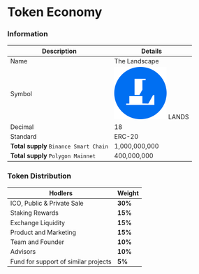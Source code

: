 # Token Economy

### **Information** <a href="#token-information" id="token-information"></a>

| Description                            | Details                                                                |
| -------------------------------------- | ---------------------------------------------------------------------- |
| Name                                   | The Landscape                                                          |
| Symbol                                 | <img src="../.gitbook/assets/lands.png" alt="" data-size="line"> LANDS |
| Decimal                                | 18                                                                     |
| Standard                               | ERC-20                                                                 |
| **Total supply** `Binance Smart Chain` | 1,000,000,000                                                          |
| **Total supply**  `Polygon Mainnet`    | 400,000,000                                                            |

### Token Distribution

| Hodlers                              | Weight   |
| ------------------------------------ | -------- |
| ICO, Public & Private Sale           | **30%**  |
| Staking Rewards                      | **15%**  |
| Exchange Liquidity                   | **15%**  |
| Product and Marketing                | **15%**  |
| Team and Founder                     | **10%**  |
| Advisors                             | **10%**  |
| Fund for support of similar projects | **5%**   |
